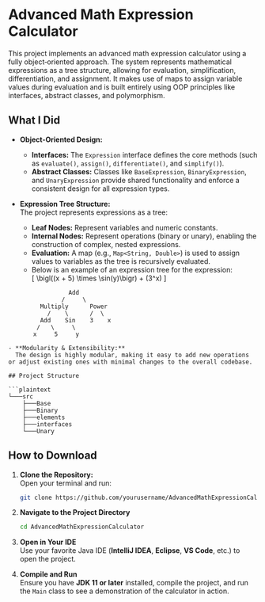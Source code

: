 # Advanced Math Expression Calculator

This project implements an advanced math expression calculator using a fully object‐oriented approach. The system represents mathematical expressions as a tree structure, allowing for evaluation, simplification, differentiation, and assignment. It makes use of maps to assign variable values during evaluation and is built entirely using OOP principles like interfaces, abstract classes, and polymorphism.

## What I Did

- **Object-Oriented Design:**  
  - **Interfaces:** The `Expression` interface defines the core methods (such as `evaluate()`, `assign()`, `differentiate()`, and `simplify()`).
  - **Abstract Classes:** Classes like `BaseExpression`, `BinaryExpression`, and `UnaryExpression` provide shared functionality and enforce a consistent design for all expression types.
  
- **Expression Tree Structure:**  
  The project represents expressions as a tree:
  - **Leaf Nodes:** Represent variables and numeric constants.
  - **Internal Nodes:** Represent operations (binary or unary), enabling the construction of complex, nested expressions.
  - **Evaluation:** A map (e.g., `Map<String, Double>`) is used to assign values to variables as the tree is recursively evaluated.
  - Below is an example of an expression tree for the expression:  
\[
   \bigl((x + 5) \times \sin(y)\bigr) + (3^x)
\]

```plaintext
                 Add
               /     \
         Multiply      Power
           /    \      /  \
         Add    Sin    3    x
        /   \     \
       x     5     y

- **Modularity & Extensibility:**  
  The design is highly modular, making it easy to add new operations or adjust existing ones with minimal changes to the overall codebase.

## Project Structure

```plaintext
└───src
    ├───Base
    ├───Binary
    ├───elements
    ├───interfaces
    └───Unary
```

    
## How to Download

1. **Clone the Repository:**  
   Open your terminal and run:
   ```bash
   git clone https://github.com/yourusername/AdvancedMathExpressionCalculator.git
2. **Navigate to the Project Directory**  
   ```bash
   cd AdvancedMathExpressionCalculator
3. **Open in Your IDE**  
   Use your favorite Java IDE (**IntelliJ IDEA**, **Eclipse**, **VS Code**, etc.) to open the project.

4. **Compile and Run**  
   Ensure you have **JDK 11 or later** installed, compile the project, and run the `Main` class to see a demonstration of the calculator in action.



